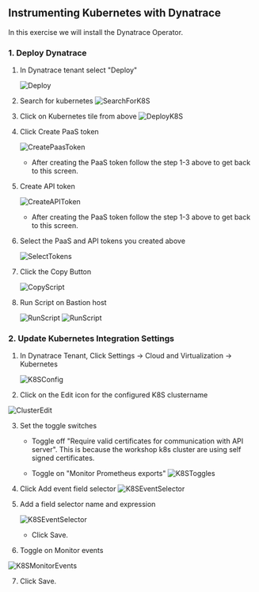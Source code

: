 ## Instrumenting Kubernetes with Dynatrace

In this exercise we will install the Dynatrace Operator.


### 1. Deploy Dynatrace

1. In Dynatrace tenant select "Deploy"

   ![Deploy](../../assets/images/deploydynatrace.png)

2. Search for kubernetes
   ![SearchForK8S](../../assets/images/searchk8s.png)

3. Click on Kubernetes tile from above
   ![DeployK8S](../../assets/images/deployk8s-full.png)

4. Click Create PaaS token

   ![CreatePaasToken](../../assets/images/createpaastoken.png)

   - After creating the PaaS token follow the step 1-3 above to get back to this screen.

5. Create API token

   ![CreateAPIToken](../../assets/images/createapitoken.png)

   - After creating the PaaS token follow the step 1-3 above to get back to this screen.

6. Select the PaaS and API tokens you created above

   ![SelectTokens](../../assets/images/selecttokens.png)

7. Click the Copy Button

   ![CopyScript](../../assets/images/copyscript.png)

8. Run Script on Bastion host

   ![RunScript](../../assets/images/runscript1.png)
   ![RunScript](../../assets/images/runscript2.png)


### 2. Update Kubernetes Integration Settings
1. In Dynatrace Tenant, Click Settings -> Cloud and Virtualization -> Kubernetes

   ![K8SConfig](../../assets/images/k8sconfig.png)


2. Click on the Edit icon for the configured K8S clustername

  ![ClusterEdit](../../assets/images/clusteredit.png)       


3. Set the toggle switches
   - Toggle off "Require valid certificates for communication with API server". This is because the workshop k8s cluster are using self signed certificates.

   - Toggle on "Monitor Prometheus exports"
   ![K8SToggles](../../assets/images/k8stoggles.png)

4. Click Add event field selector
   ![K8SEventSelector](../../assets/images/addevent.png)

5. Add a field selector name and expression

   ![K8SEventSelector](../../assets/images/nonnodeevent.png)

   - Click Save.

6.  Toggle on Monitor events

   ![K8SMonitorEvents](../../assets/images/monitorevents.png)

7. Click Save.   

